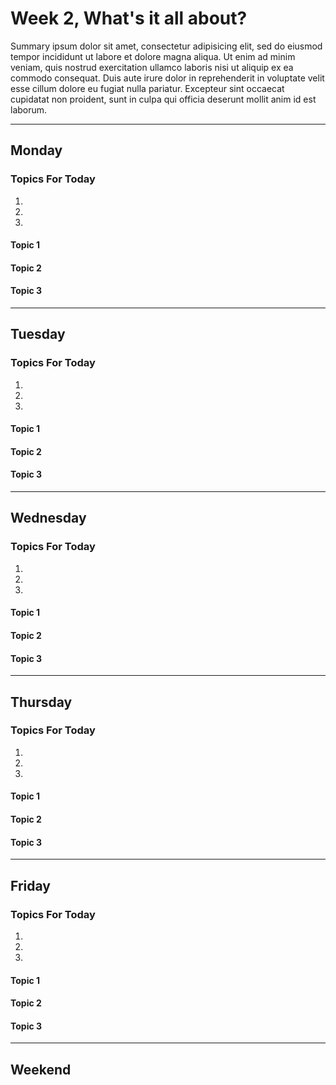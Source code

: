 # Week 2, What's it all about?

Summary ipsum dolor sit amet, consectetur adipisicing elit, sed do eiusmod tempor incididunt ut labore et dolore magna aliqua. Ut enim ad minim veniam, quis nostrud exercitation ullamco laboris nisi ut aliquip ex ea commodo consequat. Duis aute irure dolor in reprehenderit in voluptate velit esse cillum dolore eu fugiat nulla pariatur. Excepteur sint occaecat cupidatat non proident, sunt in culpa qui officia deserunt mollit anim id est laborum.

---

## Monday

### Topics For Today

1.  
2.  
3.  

#### Topic 1

#### Topic 2

#### Topic 3

---

## Tuesday

### Topics For Today

1.  
2.  
3.  

#### Topic 1

#### Topic 2

#### Topic 3

---

## Wednesday

### Topics For Today

1.  
2.  
3.  

#### Topic 1

#### Topic 2

#### Topic 3

---

## Thursday

### Topics For Today

1.  
2.  
3.  

#### Topic 1

#### Topic 2

#### Topic 3

---

## Friday

### Topics For Today

1.  
2.  
3.  

#### Topic 1

#### Topic 2

#### Topic 3

---

## Weekend
